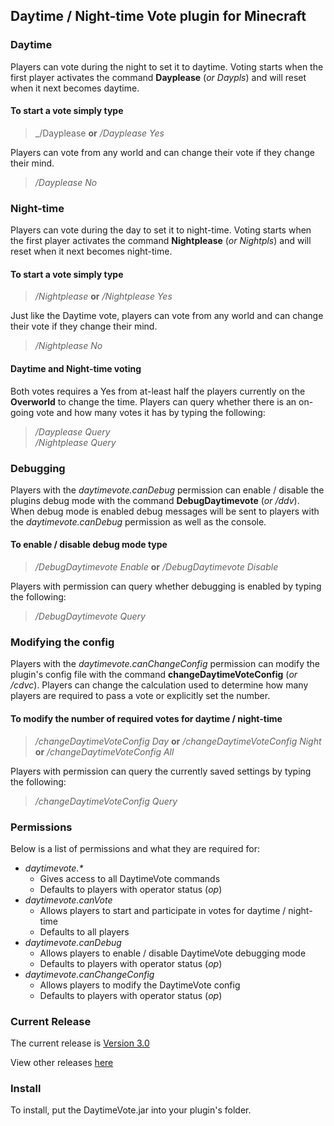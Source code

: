 ## Daytime / Night-time Vote plugin for Minecraft

### Daytime
Players can vote during the night to set it to daytime.
Voting starts when the first player activates the command **Dayplease** (_or Daypls_) and will reset when it next becomes daytime.
#### To start a vote simply type
> _/Dayplease **or** _/Dayplease Yes_

Players can vote from any world and can change their vote if they change their mind.
> _/Dayplease No_

### Night-time
Players can vote during the day to set it to night-time.
Voting starts when the first player activates the command **Nightplease** (_or Nightpls_) and will reset when it next becomes night-time.
#### To start a vote simply type
> _/Nightplease_ **or** _/Nightplease Yes_

Just like the Daytime vote, players can vote from any world and can change their vote if they change their mind.
> _/Nightplease No_

#### Daytime and Night-time voting
Both votes requires a Yes from at-least half the players currently on the **Overworld** to change the time.
Players can query whether there is an on-going vote and how many votes it has by typing the following:
> _/Dayplease Query_
<br/>_/Nightplease Query_

### Debugging
Players with the _daytimevote.canDebug_ permission can enable / disable the plugins debug mode with the command **DebugDaytimevote** (_or /ddv_).
When debug mode is enabled debug messages will be sent to players with the _daytimevote.canDebug_ permission as well as the console.
#### To enable / disable debug mode type
> _/DebugDaytimevote Enable_ **or** _/DebugDaytimevote Disable_

Players with permission can query whether debugging is enabled by typing the following:
> _/DebugDaytimevote Query_

### Modifying the config
Players with the _daytimevote.canChangeConfig_ permission can modify the plugin's config file with the command **changeDaytimeVoteConfig** (_or /cdvc_).
Players can change the calculation used to determine how many players are required to pass a vote or explicitly set the number.
#### To modify the number of required votes for daytime / night-time
> _/changeDaytimeVoteConfig Day_ **or** _/changeDaytimeVoteConfig Night_ **or** _/changeDaytimeVoteConfig All_

Players with permission can query the currently saved settings by typing the following:
> _/changeDaytimeVoteConfig Query_

### Permissions
Below is a list of permissions and what they are required for:
- _daytimevote.*_
  - Gives access to all DaytimeVote commands
  - Defaults to players with operator status (_op_)
- _daytimevote.canVote_
  - Allows players to start and participate in votes for daytime / night-time
  - Defaults to all players
- _daytimevote.canDebug_
  - Allows players to enable / disable DaytimeVote debugging mode
  - Defaults to players with operator status (_op_)
- _daytimevote.canChangeConfig_
  - Allows players to modify the DaytimeVote config
  - Defaults to players with operator status (_op_)

### Current Release
The current release is [Version 3.0](https://github.com/Scorpio1331/MC.DaytimeVote/releases/latest)

View other releases [here](https://github.com/Scorpio1331/MC.DaytimeVote/releases)

### Install
To install, put the DaytimeVote.jar into your plugin's folder.
